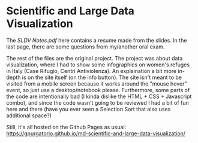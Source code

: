 # Scientific and Large Data Visualization

The *SLDV Notes.pdf* here contains a resume made from the slides. In the last page, there are some questions from my/another oral exam.

The rest of the files are the original project. 
The project was about data visualization, where I had to show some infographics on women's refuges in Italy (Case Rifugio, Centri Antiviolenza). An explaination a bit more in-depth is on the site itself (on the info button). The site isn't meant to be visited from a mobile screen because it works around the "mouse hover" event, so just use a desktop/notebook please.
Furthermore, some parts of the code are intentionally bad (I kinda dislike the HTML + CSS + Javascript combo), and since the code wasn't going to be reviewed I had a bit of fun here and there (have you ever seen a Selection Sort that also uses additional space?)

Still, it's all hosted on the Github Pages as usual: https://gpurgatorio.github.io/md-scientific-and-large-data-visualization/

